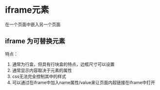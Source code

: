 # iframe元素
在一个页面中嵌入另一个页面
## iframe 为可替换元素
特点：
1. 通常为行盒，但具有行块盒的特点，边框尺寸可以设置
2. 通常显示内容取决于元素的属性
3. css无法完全控制其中的样式
4. 可以通过在iframe中加入name属性/value来让页面内超链接在iframe中打开
